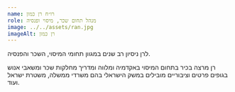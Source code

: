 ```yaml
---
name: רו״ח רן כמון
role: מנהל תחום שכר, מיסוי ופנסיה
image: ../../assets/ran.jpg
imageAlt: רן כמון
---
```


לרן ניסיון רב שנים במגוון תחומי המיסוי, השכר והפנסיה.

רן מרצה בכיר בתחום המיסוי באקדמיה ומלווה ומדריך מחלקות שכר ומשאבי אנוש בגופים פרטים וציבוריים מובילים במשק הישראלי בהם משרדי ממשלה, משטרת ישראל ועוד.
